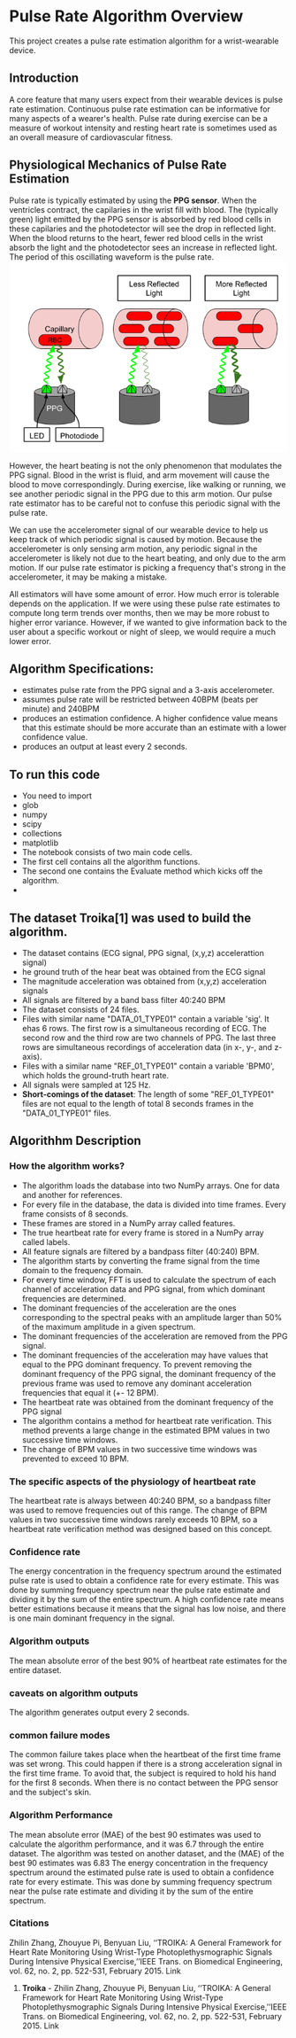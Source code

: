 # Pulse Rate Algorithm Overview
This project creates a pulse rate estimation algorithm for a wrist-wearable device.

## Introduction
A core feature that many users expect from their wearable devices is pulse rate estimation. Continuous pulse rate estimation can be informative for many aspects of a wearer's health. Pulse rate during exercise can be a measure of workout intensity and resting heart rate is sometimes used as an overall measure of cardiovascular fitness. 


## Physiological Mechanics of Pulse Rate Estimation
Pulse rate is typically estimated by using the **PPG sensor**. When the ventricles contract, the capilaries in the wrist fill with blood. The (typically green) light emitted by the PPG sensor is absorbed by red blood cells in these capilaries and the photodetector will see the drop in reflected light. When the blood returns to the heart, fewer red blood cells in the wrist absorb the light and the photodetector sees an increase in reflected light. The period of this oscillating waveform is the pulse rate.
![](https://github.com/AhmedElbossily/Activity-Aware-Pulse-Rate-Algorithm/blob/main/ppg_mechanics.png?raw=true)

However, the heart beating is not the only phenomenon that modulates the PPG signal. Blood in the wrist is fluid, and arm movement will cause the blood to move correspondingly. During exercise, like walking or running, we see another periodic signal in the PPG due to this arm motion. Our pulse rate estimator has to be careful not to confuse this periodic signal with the pulse rate.

We can use the accelerometer signal of our wearable device to help us keep track of which periodic signal is caused by motion. Because the accelerometer is only sensing arm motion, any periodic signal in the accelerometer is likely not due to the heart beating, and only due to the arm motion. If our pulse rate estimator is picking a frequency that's strong in the accelerometer, it may be making a mistake.

All estimators will have some amount of error. How much error is tolerable depends on the application. If we were using these pulse rate estimates to compute long term trends over months, then we may be more robust to higher error variance. However, if we wanted to give information back to the user about a specific workout or night of sleep, we would require a much lower error.

## Algorithm Specifications:
  * estimates pulse rate from the PPG signal and a 3-axis accelerometer.
  * assumes pulse rate will be restricted between 40BPM (beats per minute) and 240BPM
  * produces an estimation confidence. A higher confidence value means that this estimate should be more accurate than an estimate with a lower confidence value.
  * produces an output at least every 2 seconds.  

## To run this code
- You need to import
 - glob
 - numpy
 - scipy
 - collections
 - matplotlib
- The notebook consists of two main code cells.
- The first cell contains all the algorithm functions.
- The second one contains the Evaluate method which kicks off the algorithm.
-
## The dataset Troika[1] was used to build the algorithm.
- The dataset contains (ECG signal, PPG signal, (x,y,z) accelerattion signal)
- he ground truth of the hear beat was obtained from the ECG signal
- The magnitude acceleration was obtained from (x,y,z) acceleration signals
- All signals are filtered by a band bass filter 40:240 BPM
- The dataset consists of 24 files.
- Files with similar name "DATA_01_TYPE01" contain a variable 'sig'. It ehas 6 rows. The first row is a simultaneous recording of ECG. The second row and the third row are two channels of PPG. The last three rows are simultaneous recordings of acceleration data (in x-, y-, and z-axis).
- Files with a similar name "REF_01_TYPE01" contain a variable 'BPM0', which holds the ground-truth heart rate.
- All signals were sampled at 125 Hz.
- **Short-comings of the dataset**: The length of some "REF_01_TYPE01" files are not equal to the length of total 8 seconds frames in the "DATA_01_TYPE01" files.

## Algorithhm Description

### How the algorithm works?
- The algorithm loads the database into two NumPy arrays. One for data and another for references.
- For every file in the database, the data is divided into time frames. Every frame consists of 8 seconds.
- These frames are stored in a NumPy array called features.
- The true heartbeat rate for every frame is stored in a NumPy array called labels.
- All feature signals are filtered by a bandpass filter (40:240) BPM.
- The algorithm starts by converting the frame signal from the time domain to the frequency domain.
- For every time window, FFT is used to calculate the spectrum of each channel of acceleration data and PPG signal, from which dominant frequencies are determined.
- The dominant frequencies of the acceleration are the ones corresponding to the spectral peaks with an amplitude larger than 50% of the maximum amplitude in a given spectrum.
- The dominant frequencies of the acceleration are removed from the PPG signal.
- The dominant frequencies of the acceleration may have values that equal to the PPG dominant frequency. To prevent removing the dominant frequency of the PPG signal, the dominant frequency of the previous frame was used to remove any dominant acceleration frequencies that equal it (+- 12 BPM).
- The heartbeat rate was obtained from the dominant frequency of the PPG signal
- The algorithm contains a method for heartbeat rate verification. This method prevents a large change in the estimated BPM values in two successive time windows.
- The change of BPM values in two successive time windows was prevented to exceed 10 BPM.

### The specific aspects of the physiology of heartbeat rate
The heartbeat rate is always between 40:240 BPM, so a bandpass filter was used to remove frequencies out of this range.
The change of BPM values in two successive time windows rarely exceeds 10 BPM, so a heartbeat rate verification method was designed based on this concept.

### Confidence rate
The energy concentration in the frequency spectrum around the estimated pulse rate is used to obtain a confidence rate for every estimate. This was done by summing frequency spectrum near the pulse rate estimate and dividing it by the sum of the entire spectrum. A high confidence rate means better estimations because it means that the signal has low noise, and there is one main dominant frequency in the signal.

### Algorithm outputs
The mean absolute error of the best 90% of heartbeat rate estimates for the entire dataset.

### caveats on algorithm outputs
The algorithm generates output every 2 seconds.

### common failure modes
The common failure takes place when the heartbeat of the first time frame was set wrong. This could happen if there is a strong acceleration signal in the first time frame. To avoid that, the subject is required to hold his hand for the first 8 seconds.
When there is no contact between the PPG sensor and the subject's skin.

### Algorithm Performance
The mean absolute error (MAE) of the best 90 estimates was used to calculate the algorithm performance, and it was 6.7 through the entire dataset.
The algorithm was tested on another dataset, and the (MAE) of the best 90 estimates was 6.83
The energy concentration in the frequency spectrum around the estimated pulse rate is used to obtain a confidence rate for every estimate. This was done by summing frequency spectrum near the pulse rate estimate and dividing it by the sum of the entire spectrum.

### Citations
Zhilin Zhang, Zhouyue Pi, Benyuan Liu, ‘‘TROIKA: A General Framework for Heart Rate Monitoring Using Wrist-Type Photoplethysmographic Signals During Intensive Physical Exercise,’’IEEE Trans. on Biomedical Engineering, vol. 62, no. 2, pp. 522-531, February 2015. Link

1. **Troika** - Zhilin Zhang, Zhouyue Pi, Benyuan Liu, ‘‘TROIKA: A General Framework for Heart Rate Monitoring Using Wrist-Type Photoplethysmographic Signals During Intensive Physical Exercise,’’IEEE Trans. on Biomedical Engineering, vol. 62, no. 2, pp. 522-531, February 2015. Link
